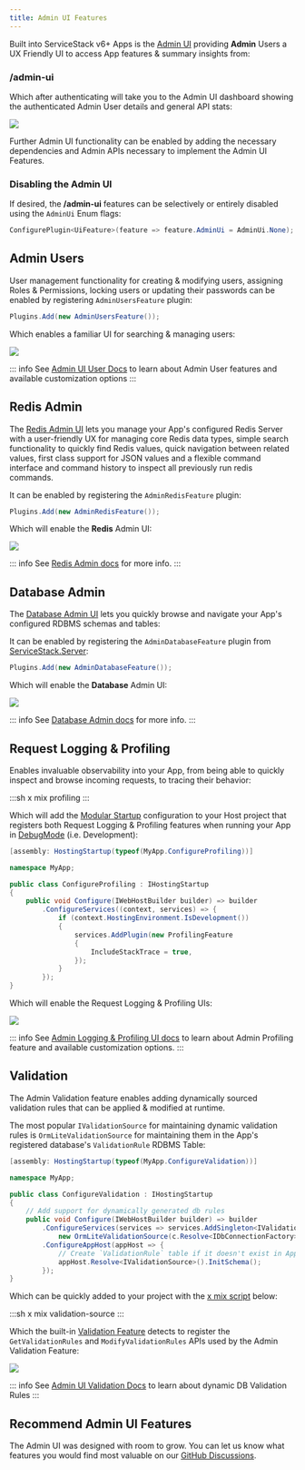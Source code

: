 ```yaml
---
title: Admin UI Features
---
```


Built into ServiceStack v6+ Apps is the [Admin UI](/admin-ui) providing **Admin** Users a UX Friendly UI to access App features & summary insights from:

<div class="not-prose">
    <h3 class="text-center font-medium text-4xl text-indigo-800 m-0 py-3">/admin-ui</h3>
</div>

Which after authenticating will take you to the Admin UI dashboard showing the authenticated Admin User details and general API stats:

<div class="block p-4 rounded shadow">
    <img src="/img/pages/admin-ui/dashboard.png">
</div>

Further Admin UI functionality can be enabled by adding the necessary dependencies and Admin APIs necessary to implement the Admin UI Features.

### Disabling the Admin UI

If desired, the **/admin-ui** features can be selectively or entirely disabled using the `AdminUi` Enum flags:

```csharp
ConfigurePlugin<UiFeature>(feature => feature.AdminUi = AdminUi.None);
```

## Admin Users

User management functionality for creating & modifying users, assigning Roles & Permissions, locking users or updating their passwords can be enabled by registering `AdminUsersFeature` plugin:

```csharp
Plugins.Add(new AdminUsersFeature());
```

Which enables a familiar UI for searching & managing users:

<div class="block p-4 rounded shadow">
    <a href="/admin-ui-users"><img src="/img/pages/admin-ui/users.png"></a>
</div>

::: info
See [Admin UI User Docs](/admin-ui-users) to learn about Admin User features and available customization options
:::

## Redis Admin

The [Redis Admin UI](/admin-ui-redis) lets you manage your App's configured Redis Server with a user-friendly UX for managing core Redis data types, simple search functionality to quickly find Redis values, quick navigation between related values, first class support for JSON values and a flexible command interface and command history to inspect all previously run redis commands.

<lite-youtube class="w-full mx-4 my-4" width="560" height="315" videoid="AACZtTOcQbg" style="background-image: url('https://img.youtube.com/vi/AACZtTOcQbg/maxresdefault.jpg')"></lite-youtube>

It can be enabled by registering the `AdminRedisFeature` plugin:

```csharp
Plugins.Add(new AdminRedisFeature());
```

Which will enable the **Redis** Admin UI:

[![](/img/pages/admin-ui/admin-ui-redis.png)](/admin-ui-redis)

::: info
See [Redis Admin docs](/admin-ui-redis) for more info.
:::

## Database Admin

The [Database Admin UI](/admin-ui-database) lets you quickly browse and navigate your App's configured RDBMS schemas and tables:

<lite-youtube class="w-full mx-4 my-4" width="560" height="315" videoid="NZkeyuc_prg" style="background-image: url('https://img.youtube.com/vi/NZkeyuc_prg/maxresdefault.jpg')"></lite-youtube>

It can be enabled by registering the `AdminDatabaseFeature` plugin from [ServiceStack.Server](https://nuget.org/packages/ServiceStack.Server):

```csharp
Plugins.Add(new AdminDatabaseFeature());
```

Which will enable the **Database** Admin UI:

[![](/img/pages/admin-ui/admin-ui-database.png)](/admin-ui-database)

::: info
See [Database Admin docs](/admin-ui-database) for more info.
:::

## Request Logging & Profiling

Enables invaluable observability into your App, from being able to quickly inspect and browse incoming requests, to tracing their behavior:

:::sh
x mix profiling
:::

Which will add the [Modular Startup](/modular-startup) configuration to your Host project that registers both Request Logging & Profiling features when running your App in [DebugMode](/debugging#debugmode) (i.e. Development):

```csharp
[assembly: HostingStartup(typeof(MyApp.ConfigureProfiling))]

namespace MyApp;

public class ConfigureProfiling : IHostingStartup
{
    public void Configure(IWebHostBuilder builder) => builder
        .ConfigureServices((context, services) => {
            if (context.HostingEnvironment.IsDevelopment())
            {
                services.AddPlugin(new ProfilingFeature
                {
                    IncludeStackTrace = true,
                });
            }
        });
}
```

Which will enable the Request Logging & Profiling UIs:

<div class="block p-4 rounded shadow">
    <a href="/admin-ui-profiling"><img src="/img/pages/admin-ui/admin-ui-logging.png"></a>
</div>

<lite-youtube class="w-full mx-4 my-4" width="560" height="315" videoid="LgQHTSHSk1g" style="background-image: url('https://img.youtube.com/vi/LgQHTSHSk1g/maxresdefault.jpg')"></lite-youtube>

::: info
See [Admin Logging & Profiling UI docs](/admin-ui-profiling) to learn about Admin Profiling feature and available customization options.
:::

## Validation

The Admin Validation feature enables adding dynamically sourced validation rules that can be applied & modified at runtime.

The most popular `IValidationSource` for maintaining dynamic validation rules is `OrmLiteValidationSource` for maintaining them
in the App's registered database's `ValidationRule` RDBMS Table:

```csharp
[assembly: HostingStartup(typeof(MyApp.ConfigureValidation))]

namespace MyApp;

public class ConfigureValidation : IHostingStartup
{
    // Add support for dynamically generated db rules
    public void Configure(IWebHostBuilder builder) => builder
        .ConfigureServices(services => services.AddSingleton<IValidationSource>(c =>
            new OrmLiteValidationSource(c.Resolve<IDbConnectionFactory>(), HostContext.LocalCache)))
        .ConfigureAppHost(appHost => {
            // Create `ValidationRule` table if it doesn't exist in AppHost.Configure() or Modular Startup
            appHost.Resolve<IValidationSource>().InitSchema();
        });
}
```

Which can be quickly added to your project with the [x mix script](/mix-tool) below:

:::sh
x mix validation-source
:::

Which the built-in [Validation Feature](/validation.html#validation-feature) detects to register the `GetValidationRules` and `ModifyValidationRules` APIs used by the Admin Validation Feature:

<div class="block p-4 rounded shadow">
    <a href="/admin-ui-validation"><img src="/img/pages/admin-ui/validation.png"></a>
</div>

<lite-youtube class="w-full mx-4 my-4" width="560" height="315" videoid="W5OJAlOxH98" style="background-image: url('https://img.youtube.com/vi/W5OJAlOxH98/maxresdefault.jpg')"></lite-youtube>

::: info
See [Admin UI Validation Docs](/admin-ui-validation) to learn about dynamic DB Validation Rules
:::

## Recommend Admin UI Features

The Admin UI was designed with room to grow. You can let us know what features you would find most valuable on our [GitHub Discussions](https://github.com/ServiceStack/Discuss/discussions/2).
